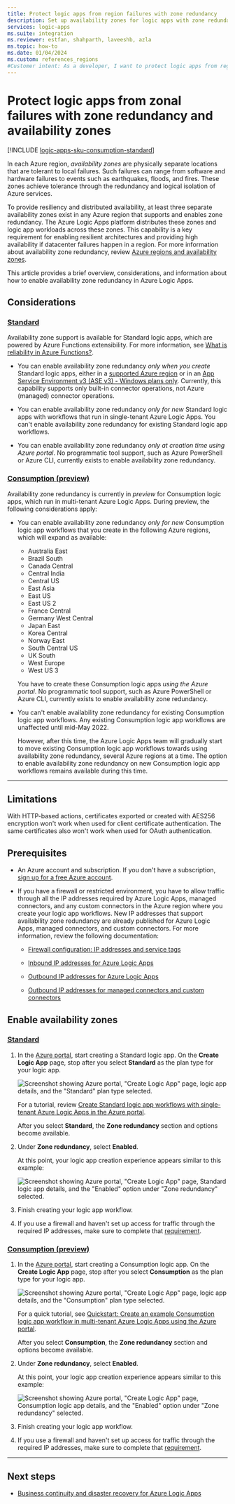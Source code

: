 ```yaml
---
title: Protect logic apps from region failures with zone redundancy
description: Set up availability zones for logic apps with zone redundancy for business continuity and disaster recovery.
services: logic-apps
ms.suite: integration
ms.reviewer: estfan, shahparth, laveeshb, azla
ms.topic: how-to
ms.date: 01/04/2024
ms.custom: references_regions
#Customer intent: As a developer, I want to protect logic apps from regional failures by setting up availability zones.
---
```


# Protect logic apps from zonal failures with zone redundancy and availability zones

[!INCLUDE [logic-apps-sku-consumption-standard](~/reusable-content/ce-skilling/azure/includes/logic-apps-sku-consumption-standard.md)]

In each Azure region, *availability zones* are physically separate locations that are tolerant to local failures. Such failures can range from software and hardware failures to events such as earthquakes, floods, and fires. These zones achieve tolerance through the redundancy and logical isolation of Azure services.

To provide resiliency and distributed availability, at least three separate availability zones exist in any Azure region that supports and enables zone redundancy. The Azure Logic Apps platform distributes these zones and logic app workloads across these zones. This capability is a key requirement for enabling resilient architectures and providing high availability if datacenter failures happen in a region. For more information about availability zone redundancy, review [Azure regions and availability zones](../availability-zones/az-overview.md).

This article provides a brief overview, considerations, and information about how to enable availability zone redundancy in Azure Logic Apps.

## Considerations

### [Standard](#tab/standard)

Availability zone support is available for Standard logic apps, which are powered by Azure Functions extensibility. For more information, see [What is reliability in Azure Functions?](../reliability/reliability-functions.md#availability-zone-support).

* You can enable availability zone redundancy *only when you create* Standard logic apps, either in a [supported Azure region](../azure-functions/azure-functions-az-redundancy.md#requirements) or in an [App Service Environment v3 (ASE v3) - Windows plans only](../app-service/environment/overview-zone-redundancy.md). Currently, this capability supports only built-in connector operations, not Azure (managed) connector operations.

* You can enable availability zone redundancy *only for new* Standard logic apps with workflows that run in single-tenant Azure Logic Apps. You can't enable availability zone redundancy for existing Standard logic app workflows.

* You can enable availability zone redundancy *only at creation time using Azure portal*. No programmatic tool support, such as Azure PowerShell or Azure CLI, currently exists to enable availability zone redundancy.

### [Consumption (preview)](#tab/consumption)

Availability zone redundancy is currently in *preview* for Consumption logic apps, which run in multi-tenant Azure Logic Apps. During preview, the following considerations apply:

* You can enable availability zone redundancy *only for new* Consumption logic app workflows that you create in the following Azure regions, which will expand as available:

  * Australia East
  * Brazil South
  * Canada Central
  * Central India
  * Central US
  * East Asia
  * East US
  * East US 2
  * France Central
  * Germany West Central
  * Japan East
  * Korea Central
  * Norway East
  * South Central US
  * UK South
  * West Europe
  * West US 3

  You have to create these Consumption logic apps *using the Azure portal*. No programmatic tool support, such as Azure PowerShell or Azure CLI, currently exists to enable availability zone redundancy. 

* You can't enable availability zone redundancy for existing Consumption logic app workflows. Any existing Consumption logic app workflows are unaffected until mid-May 2022.

  However, after this time, the Azure Logic Apps team will gradually start to move existing Consumption logic app workflows towards using availability zone redundancy, several Azure regions at a time. The option to enable availability zone redundancy on new Consumption logic app workflows remains available during this time.

---

## Limitations

With HTTP-based actions, certificates exported or created with AES256 encryption won't work when used for client certificate authentication. The same certificates also won't work when used for OAuth authentication.

## Prerequisites

* An Azure account and subscription. If you don't have a subscription, [sign up for a free Azure account](https://azure.microsoft.com/free/?WT.mc_id=A261C142F).

* If you have a firewall or restricted environment, you have to allow traffic through all the IP addresses required by Azure Logic Apps, managed connectors, and any custom connectors in the Azure region where you create your logic app workflows. New IP addresses that support availability zone redundancy are already published for Azure Logic Apps, managed connectors, and custom connectors. For more information, review the following documentation:

  * [Firewall configuration: IP addresses and service tags](logic-apps-limits-and-config.md#firewall-ip-configuration)

  * [Inbound IP addresses for Azure Logic Apps](logic-apps-limits-and-config.md#inbound)

  * [Outbound IP addresses for Azure Logic Apps](logic-apps-limits-and-config.md#outbound)

  * [Outbound IP addresses for managed connectors and custom connectors](/connectors/common/outbound-ip-addresses)

## Enable availability zones

### [Standard](#tab/standard)

1. In the [Azure portal](https://portal.azure.com), start creating a Standard logic app. On the **Create Logic App** page, stop after you select **Standard** as the plan type for your logic app.

   ![Screenshot showing Azure portal, "Create Logic App" page, logic app details, and the "Standard" plan type selected.](./media/set-up-zone-redundancy-availability-zones/select-standard-plan.png)

   For a tutorial, review [Create Standard logic app workflows with single-tenant Azure Logic Apps in the Azure portal](create-single-tenant-workflows-azure-portal.md).

   After you select **Standard**, the **Zone redundancy** section and options become available.

1. Under **Zone redundancy**, select **Enabled**.

   At this point, your logic app creation experience appears similar to this example:

   ![Screenshot showing Azure portal, "Create Logic App" page, Standard logic app details, and the "Enabled" option under "Zone redundancy" selected.](./media/set-up-zone-redundancy-availability-zones/enable-zone-redundancy-standard.png)

1. Finish creating your logic app workflow.

1. If you use a firewall and haven't set up access for traffic through the required IP addresses, make sure to complete that [requirement](#prerequisites).

### [Consumption (preview)](#tab/consumption)

1. In the [Azure portal](https://portal.azure.com), start creating a Consumption logic app. On the **Create Logic App** page, stop after you select **Consumption** as the plan type for your logic app.

   ![Screenshot showing Azure portal, "Create Logic App" page, logic app details, and the "Consumption" plan type selected.](./media/set-up-zone-redundancy-availability-zones/select-consumption-plan.png)

   For a quick tutorial, see [Quickstart: Create an example Consumption logic app workflow in multi-tenant Azure Logic Apps using the Azure portal](quickstart-create-example-consumption-workflow.md).

   After you select **Consumption**, the **Zone redundancy** section and options become available.

1. Under **Zone redundancy**, select **Enabled**.

   At this point, your logic app creation experience appears similar to this example:

   ![Screenshot showing Azure portal, "Create Logic App" page, Consumption logic app details, and the "Enabled" option under "Zone redundancy" selected.](./media/set-up-zone-redundancy-availability-zones/enable-zone-redundancy-consumption.png)

1. Finish creating your logic app workflow.

1. If you use a firewall and haven't set up access for traffic through the required IP addresses, make sure to complete that [requirement](#prerequisites).

---

## Next steps

* [Business continuity and disaster recovery for Azure Logic Apps](business-continuity-disaster-recovery-guidance.md)
